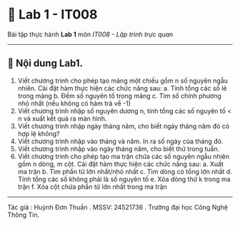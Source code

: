 # 🚀 Lab 1 - IT008  

Bài tập thực hành **Lab 1** môn *IT008 - Lập trình trực quan*  

---

## 📌 Nội dung Lab1. 
1. Viết chương trình cho phép tạo mảng một chiều gồm n số nguyên ngẫu nhiên. 
Cài đặt hàm thực hiện các chức năng sau:
a. Tính tổng các số lẻ trong mảng
b. Đếm số nguyên tố trong mảng
c. Tìm số chính phương nhỏ nhất (nếu không có hàm trả về -1)
2. Viết chương trình nhập số nguyên dương n, tính tổng các số nguyên tố < n và 
xuất kết quả ra màn hình.
3. Viết chương trình nhập ngày tháng năm, cho biết ngày tháng năm đó có hợp lệ
không?
4. Viết chương trình nhập vào tháng và năm. In ra số ngày của tháng đó.
5. Viết chương trình nhập vào ngày tháng năm, cho biết thứ trong tuần.
6. Viết chương trình cho phép tạo ma trận chứa các số nguyên ngẫu nhiên gồm n 
dòng, m cột. Cài đặt hàm thực hiện các chức năng sau:
a. Xuất ma trận
b. Tìm phần tử lớn nhất/nhỏ nhất
c. Tìm dòng có tổng lớn nhất
d. Tính tổng các số không phải là số nguyên tố
e. Xóa dòng thứ k trong ma trận
f. Xóa cột chứa phần tử lớn nhất trong ma trận
---

Tác giả : Huỳnh Đơn Thuần . MSSV: 24521736 . Trường đại học Công Nghệ Thông Tin. 
